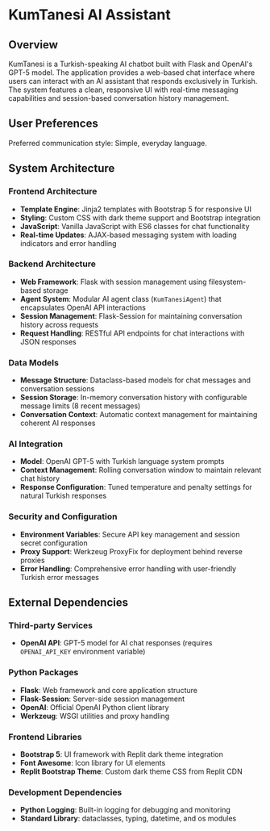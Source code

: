 # KumTanesi AI Assistant

## Overview

KumTanesi is a Turkish-speaking AI chatbot built with Flask and OpenAI's GPT-5 model. The application provides a web-based chat interface where users can interact with an AI assistant that responds exclusively in Turkish. The system features a clean, responsive UI with real-time messaging capabilities and session-based conversation history management.

## User Preferences

Preferred communication style: Simple, everyday language.

## System Architecture

### Frontend Architecture
- **Template Engine**: Jinja2 templates with Bootstrap 5 for responsive UI
- **Styling**: Custom CSS with dark theme support and Bootstrap integration
- **JavaScript**: Vanilla JavaScript with ES6 classes for chat functionality
- **Real-time Updates**: AJAX-based messaging system with loading indicators and error handling

### Backend Architecture
- **Web Framework**: Flask with session management using filesystem-based storage
- **Agent System**: Modular AI agent class (`KumTanesiAgent`) that encapsulates OpenAI API interactions
- **Session Management**: Flask-Session for maintaining conversation history across requests
- **Request Handling**: RESTful API endpoints for chat interactions with JSON responses

### Data Models
- **Message Structure**: Dataclass-based models for chat messages and conversation sessions
- **Session Storage**: In-memory conversation history with configurable message limits (8 recent messages)
- **Conversation Context**: Automatic context management for maintaining coherent AI responses

### AI Integration
- **Model**: OpenAI GPT-5 with Turkish language system prompts
- **Context Management**: Rolling conversation window to maintain relevant chat history
- **Response Configuration**: Tuned temperature and penalty settings for natural Turkish responses

### Security and Configuration
- **Environment Variables**: Secure API key management and session secret configuration
- **Proxy Support**: Werkzeug ProxyFix for deployment behind reverse proxies
- **Error Handling**: Comprehensive error handling with user-friendly Turkish error messages

## External Dependencies

### Third-party Services
- **OpenAI API**: GPT-5 model for AI chat responses (requires `OPENAI_API_KEY` environment variable)

### Python Packages
- **Flask**: Web framework and core application structure
- **Flask-Session**: Server-side session management
- **OpenAI**: Official OpenAI Python client library
- **Werkzeug**: WSGI utilities and proxy handling

### Frontend Libraries
- **Bootstrap 5**: UI framework with Replit dark theme integration
- **Font Awesome**: Icon library for UI elements
- **Replit Bootstrap Theme**: Custom dark theme CSS from Replit CDN

### Development Dependencies
- **Python Logging**: Built-in logging for debugging and monitoring
- **Standard Library**: dataclasses, typing, datetime, and os modules